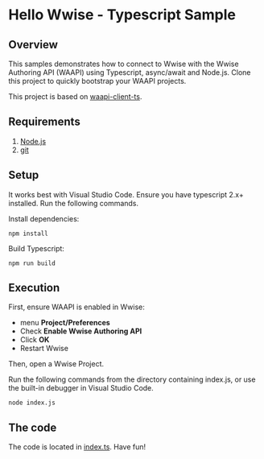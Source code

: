 # Hello Wwise - Typescript Sample
## Overview

This samples demonstrates how to connect to Wwise with the Wwise Authoring API (WAAPI) using Typescript, async/await and Node.js. Clone this project to quickly bootstrap your WAAPI projects.

This project is based on [waapi-client-ts](https://github.com/audiokinetic/waapi-client-ts).

## Requirements

1. [Node.js](https://nodejs.org)
1. [git](https://git-scm.com/downloads)

## Setup

It works best with Visual Studio Code. Ensure you have typescript 2.x+ installed. Run the following commands.

Install dependencies:

    npm install

Build Typescript:

    npm run build
## Execution

First, ensure WAAPI is enabled in Wwise:
 - menu **Project/Preferences**
 - Check **Enable Wwise Authoring API**
 - Click **OK**
 - Restart Wwise

Then, open a Wwise Project.

Run the following commands from the directory containing index.js, or use the built-in debugger in Visual Studio Code.

    node index.js

## The code

The code is located in [index.ts](index.ts). Have fun!